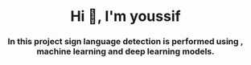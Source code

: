 <h1 align="center">Hi 👋, I'm youssif</h1>
<h3 align="center">In this project sign language detection is performed using , machine learning and deep learning models.</h3>

